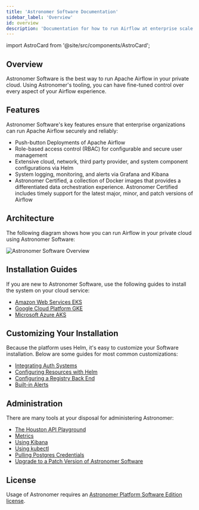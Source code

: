 ```yaml
---
title: 'Astronomer Software Documentation'
sidebar_label: 'Overview'
id: overview
description: 'Documentation for how to run Airflow at enterprise scale with Astronomer Software.'
---
```


import AstroCard from '@site/src/components/AstroCard';

<AstroCard />

## Overview

Astronomer Software is the best way to run Apache Airflow in your private cloud. Using Astronomer's tooling, you can have fine-tuned control over every aspect of your Airflow experience.

## Features

Astronomer Software's key features ensure that enterprise organizations can run Apache Airflow securely and reliably:

- Push-button Deployments of Apache Airflow
- Role-based access control (RBAC) for configurable and secure user management
- Extensive cloud, network, third party provider, and system component configurations via Helm
- System logging, monitoring, and alerts via Grafana and Kibana
- Astronomer Certified, a collection of Docker images that provides a differentiated data orchestration experience. Astronomer Certified includes timely support for the latest major, minor, and patch versions of Airflow

## Architecture

The following diagram shows how you can run Airflow in your private cloud using Astronomer Software:

![Astronomer Software Overview](https://assets2.astronomer.io/main/enterpriseArchitecture.svg)

## Installation Guides

If you are new to Astronomer Software, use the following guides to install the system on your cloud service:

* [Amazon Web Services EKS](install-aws-standard.md)
* [Google Cloud Platform GKE](install-gcp-standard.md)
* [Microsoft Azure AKS](install-azure-standard.md)

## Customizing Your Installation

Because the platform uses Helm, it's easy to customize your Software installation. Below are some guides for most common customizations:

* [Integrating Auth Systems](integrate-auth-system.md)
* [Configuring Resources with Helm](manage-platform-users.md)
* [Configuring a Registry Back End](registry-backend.md)
* [Built-in Alerts](platform-alerts.md)

## Administration

There are many tools at your disposal for administering Astronomer:

* [The Houston API Playground](houston-api.md)
* [Metrics](grafana-metrics.md)
* [Using Kibana](kibana-logging.md)
* [Using kubectl](kubectl.md)
* [Pulling Postgres Credentials](access-airflow-database.md)
* [Upgrade to a Patch Version of Astronomer Software](upgrade-astronomer.md/)

## License

Usage of Astronomer requires an [Astronomer Platform Software Edition license](https://github.com/astronomer/astronomer/blob/master/LICENSE).
